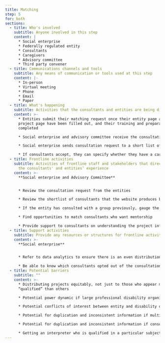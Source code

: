 ```yaml
---
title: Matching
step: 5
for: both
sections:
  - title: Who's involved
    subtitle: Anyone involved in this step
    content: |
      * Social enterprise
      * Federally regulated entity
      * Consultants
      * Caregivers
      * Advisory committee
      * Third party convener
  - title: Communications channels and tools
    subtitle: Any means of communication or tools used at this step
    content: |-
      * In-person
      * Virtual meeting
      * Phone
      * Email
      * Paper
  - title: What's happening
    subtitle: Activities that the consultants and entities are being directly involved in
    content: >-
      * Entities submit their matching request once their entity page and
      project page have been filled out, and their training and preparation are
      completed

      * Social enterprise and advisory committee receive the consultation request and follow up with entities for any details or clarification

      * Social enterprise sends consultation request to a short list of consultants in a medium that is accessible to them. Consultants can accept, or opt out.

      * If consultants accept, they can specify whether they have a caregiver or a support person (ex. ally, emotional support)
  - title: Frontline activities
    subtitle: Activities of frontline staff and stakeholders that directly support
      the consultants' and entities’ experience
    content: >-
      **Social enterprise and Advisory Committee**


      * Review the consultation request from the entities

      * Review the shortlist of consultants that the website produces based on basic criteria (ex. location, compensation, etc.) and finalize the list of potential consultants based on their interest for certain entities or areas of ACA, previous experiences, goals, skills, expertise, and compatibility from previous matches

      * If the entity has consulted with a group previously, gauge the group’s interest

      * Find opportunities to match consultants who want mentorship

      * Provide support to consultants on understanding the project info, in order to accept or opt out of the request
  - title: Support activities
    subtitle: Provide any resources or structures for frontline activities to happen
    content: >-
      **Social enterprise**


      * Refer to data analytics to ensure there is an even distribution of consulting opportunities

      * Be able to know which consultants opted out of the consultation opportunity, and follow up with them to discuss reasons and improve future matching
  - title: Potential barriers
    subtitle: ""
    content: >-
      * Distributing projects equitably, not just to those who appear more
      “qualified” than others

      * Potential power dynamic if large professional disability organizations are in the same group as individual consultants

      * Potential conflicts of interest between entity and disability organization, or entity and individual that needs to be considered during matching

      * Potential for duplication and inconsistent information if multiple entities in the same industry are doing consultation with different groups of consultants

      * Potential for duplication and inconsistent information if consultants are starting from scratch and unaware of the work done for other similar companies

      * Getting an interpreter who is qualified in a particular subject matter or area
---
```

